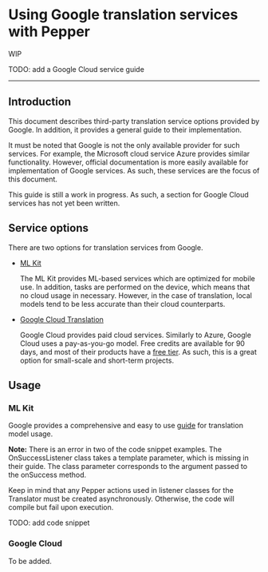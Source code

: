 # Using Google translation services with Pepper

WIP 

TODO: add a Google Cloud service guide

---

## Introduction 

This document describes third-party translation service options provided by Google. In addition, it provides a general guide to their implementation. 

It must be noted that Google is not the only available provider for such services. For example, the Microsoft cloud service Azure provides similar functionality. However, official documentation is more easily available for implementation of Google services. As such, these services are the focus of this document.

This guide is still a work in progress. As such, a section for Google Cloud services has not yet been written. 

## Service options

There are two options for translation services from Google.

- [ML Kit](https://developers.google.com/ml-kit)

  The ML Kit provides ML-based services which are optimized for mobile use. In addition, tasks are performed on the device, which means that no cloud usage in necessary. However, in the case of translation, local models tend to be less accurate than their cloud counterparts.            

- [Google Cloud Translation](https://cloud.google.com/)

  Google Cloud provides paid cloud services. Similarly to Azure, Google Cloud uses a pay-as-you-go model. Free credits are available for 90 days, and most of their products have a [free tier](https://cloud.google.com/free). As such, this is a great option for small-scale and short-term projects.



## Usage

### ML Kit

Google provides a comprehensive and easy to use [guide](https://developers.google.com/ml-kit/language/translation/android) for translation model usage. 

**Note:** There is an error in two of the code snippet examples. The OnSuccessListener class takes a template parameter, which is missing in their guide. The class parameter corresponds to the argument passed to the onSuccess method.

Keep in mind that any Pepper actions used in listener classes for the Translator must be created asynchronously. Otherwise, the code will compile but fail upon execution.

TODO: add code snippet



### Google Cloud

To be added.

